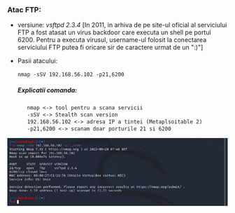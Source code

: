 ### Atac FTP:

   - versiune: *vsftpd 2.3.4*
   [In 2011, in arhiva de pe site-ul oficial al serviciului FTP a fost atasat un virus backdoor care executa un shell pe portul 6200. Pentru a executa virusul, username-ul folosit la conectarea serviciului FTP putea fi oricare sir de caractere urmat de un ":)"]

   - Pasii atacului:
      
         nmap -sSV 192.168.56.102 -p21,6200
     ##### Explicatii comanda:
            nmap <-> tool pentru a scana servicii
            -sSV <-> Stealth scan version
            192.168.56.102 <-> adresa IP a tintei (Metaplsoitable 2)
            -p21,6200 <-> scanam doar porturile 21 si 6200
         
   ![My Image](https://github.com/Dani780-C/Cyber-security/blob/main/attacks/imgs/ftp-nmap-1.png)
